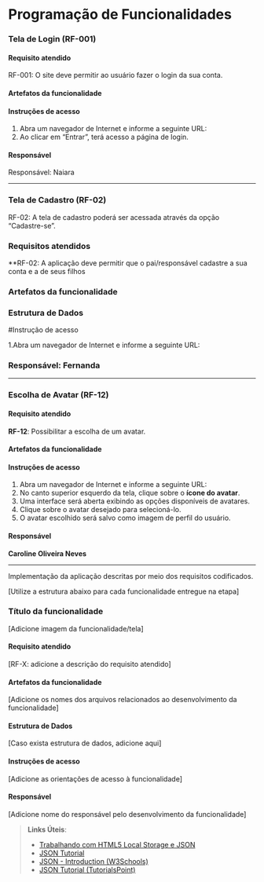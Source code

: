 # Programação de Funcionalidades

### Tela de Login (RF-001)

#### Requisito atendido 

RF-001: O site deve permitir ao usuário fazer o login da sua conta.

#### Artefatos da funcionalidade

#### Instruções de acesso

1.	Abra um navegador de Internet e informe a seguinte URL:
2.	Ao clicar em “Entrar”, terá acesso a página de login.

#### Responsável
Responsável: Naiara
<hr>



### Tela de Cadastro (RF-02)

RF-02: A tela de cadastro poderá ser acessada através da opção “Cadastre-se”. 

### Requisitos atendidos 

**RF-02: A aplicação deve permitir que o pai/responsável cadastre a sua conta e a de seus filhos

### Artefatos da funcionalidade

### Estrutura de Dados

#Instrução de acesso

1.Abra um navegador de Internet e informe a seguinte URL:


### Responsável: Fernanda

<hr>


### Escolha de Avatar (RF-12)

#### Requisito atendido

**RF-12**: Possibilitar a escolha de um avatar.

#### Artefatos da funcionalidade

#### Instruções de acesso
1. Abra um navegador de Internet e informe a seguinte URL:   
2. No canto superior esquerdo da tela, clique sobre o **ícone do avatar**.
3. Uma interface será aberta exibindo as opções disponíveis de avatares.  
4. Clique sobre o avatar desejado para selecioná-lo.  
5. O avatar escolhido será salvo como imagem de perfil do usuário.  

#### Responsável

**Caroline Oliveira Neves**

<hr>

Implementação da aplicação descritas por meio dos requisitos codificados. 

[Utilize a estrutura abaixo para cada funcionalidade entregue na etapa]

### Título da funcionalidade

[Adicione imagem da funcionalidade/tela]


#### Requisito atendido

[RF-X: adicione a descrição do requisito atendido]


#### Artefatos da funcionalidade

[Adicione os nomes dos arquivos relacionados ao desenvolvimento da funcionalidade]


#### Estrutura de Dados

[Caso exista estrutura de dados, adicione aqui]


#### Instruções de acesso

[Adicione as orientações de acesso à funcionalidade]


#### Responsável

[Adicione nome do responsável pelo desenvolvimento da funcionalidade]




> **Links Úteis**:
> - [Trabalhando com HTML5 Local Storage e JSON](https://www.devmedia.com.br/trabalhando-com-html5-local-storage-e-json/29045)
> - [JSON Tutorial](https://www.w3resource.com/JSON)
> - [JSON - Introduction (W3Schools)](https://www.w3schools.com/js/js_json_intro.asp)
> - [JSON Tutorial (TutorialsPoint)](https://www.tutorialspoint.com/json/index.htm)

